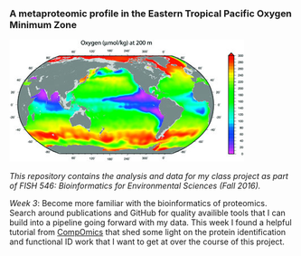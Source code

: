 ### A metaproteomic profile in the Eastern Tropical Pacific Oxygen Minimum Zone ###

![dissolved oxygen in the world oceans](https://github.com/MeganEDuffy/FISH-546/blob/master/images/dO2_world.jpg)

_This repository contains the analysis and data for my class project as part of FISH 546: Bioinformatics for Environmental Sciences (Fall 2016)._





_Week 3_: Become more familiar with the bioinformatics of proteomics. Search around publications and GitHub for quality availible tools that I can build into a pipeline going forward with my data. This week I found a helpful tutorial from [CompOmics](https://compomics.com/bioinformatics-for-proteomics/) that shed some light on the protein identification and functional ID work that I want to get at over the course of this project.
